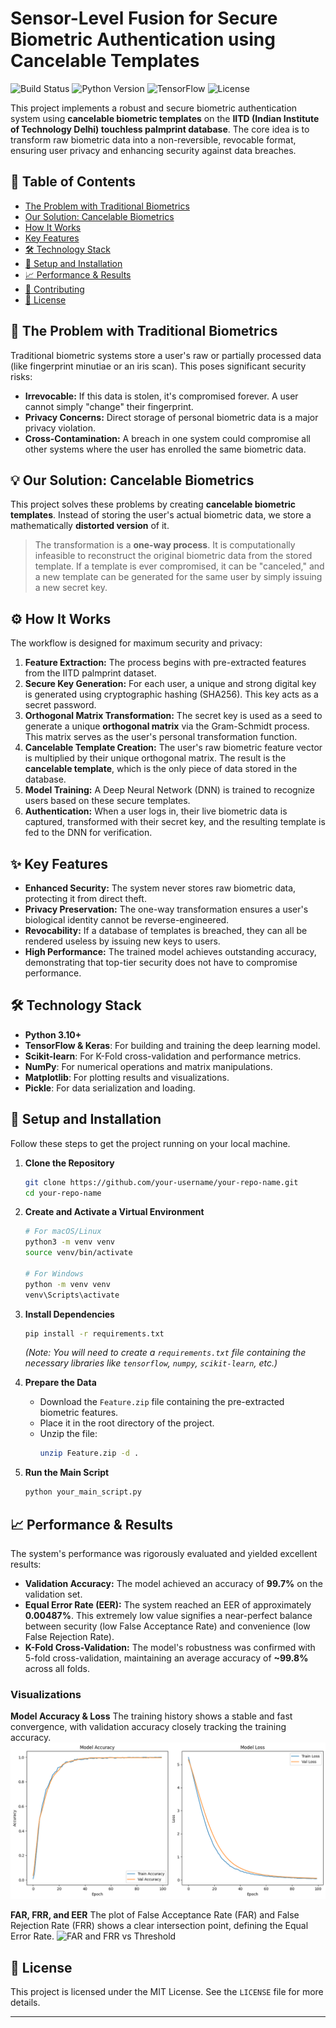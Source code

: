 # Sensor-Level Fusion for Secure Biometric Authentication using Cancelable Templates

![Build Status](https://img.shields.io/badge/build-passing-brightgreen)
![Python Version](https://img.shields.io/badge/python-3.10+-blue)
![TensorFlow](https://img.shields.io/badge/TensorFlow-2.x-orange)
![License](https://img.shields.io/badge/license-MIT-lightgrey)

This project implements a robust and secure biometric authentication system using **cancelable biometric templates** on the **IITD (Indian Institute of Technology Delhi) touchless palmprint database**. The core idea is to transform raw biometric data into a non-reversible, revocable format, ensuring user privacy and enhancing security against data breaches.

## 📜 Table of Contents
- [The Problem with Traditional Biometrics](#-the-problem-with-traditional-biometrics)
- [Our Solution: Cancelable Biometrics](#-our-solution-cancelable-biometrics)
- [How It Works](#-how-it-works)
- [Key Features](#-key-features)
- [🛠️ Technology Stack](#️-technology-stack)
- [🚀 Setup and Installation](#-setup-and-installation)
- [📈 Performance & Results](#-performance--results)
- [🤝 Contributing](#-contributing)
- [📄 License](#-license)

## 🤔 The Problem with Traditional Biometrics

Traditional biometric systems store a user's raw or partially processed data (like fingerprint minutiae or an iris scan). This poses significant security risks:
-   **Irrevocable:** If this data is stolen, it's compromised forever. A user cannot simply "change" their fingerprint.
-   **Privacy Concerns:** Direct storage of personal biometric data is a major privacy violation.
-   **Cross-Contamination:** A breach in one system could compromise all other systems where the user has enrolled the same biometric data.

## 💡 Our Solution: Cancelable Biometrics

This project solves these problems by creating **cancelable biometric templates**. Instead of storing the user's actual biometric data, we store a mathematically **distorted version** of it.

> The transformation is a **one-way process**. It is computationally infeasible to reconstruct the original biometric data from the stored template. If a template is ever compromised, it can be "canceled," and a new template can be generated for the same user by simply issuing a new secret key.

## ⚙️ How It Works

The workflow is designed for maximum security and privacy:

1.  **Feature Extraction:** The process begins with pre-extracted features from the IITD palmprint dataset.
2.  **Secure Key Generation:** For each user, a unique and strong digital key is generated using cryptographic hashing (SHA256). This key acts as a secret password.
3.  **Orthogonal Matrix Transformation:** The secret key is used as a seed to generate a unique **orthogonal matrix** via the Gram-Schmidt process. This matrix serves as the user's personal transformation function.
4.  **Cancelable Template Creation:** The user's raw biometric feature vector is multiplied by their unique orthogonal matrix. The result is the **cancelable template**, which is the only piece of data stored in the database.
5.  **Model Training:** A Deep Neural Network (DNN) is trained to recognize users based on these secure templates.
6.  **Authentication:** When a user logs in, their live biometric data is captured, transformed with their secret key, and the resulting template is fed to the DNN for verification.

## ✨ Key Features

-   **Enhanced Security:** The system never stores raw biometric data, protecting it from direct theft.
-   **Privacy Preservation:** The one-way transformation ensures a user's biological identity cannot be reverse-engineered.
-   **Revocability:** If a database of templates is breached, they can all be rendered useless by issuing new keys to users.
-   **High Performance:** The trained model achieves outstanding accuracy, demonstrating that top-tier security does not have to compromise performance.

## 🛠️ Technology Stack

-   **Python 3.10+**
-   **TensorFlow & Keras**: For building and training the deep learning model.
-   **Scikit-learn**: For K-Fold cross-validation and performance metrics.
-   **NumPy**: For numerical operations and matrix manipulations.
-   **Matplotlib**: For plotting results and visualizations.
-   **Pickle**: For data serialization and loading.

## 🚀 Setup and Installation

Follow these steps to get the project running on your local machine.

1.  **Clone the Repository**
    ```bash
    git clone https://github.com/your-username/your-repo-name.git
    cd your-repo-name
    ```

2.  **Create and Activate a Virtual Environment**
    ```bash
    # For macOS/Linux
    python3 -m venv venv
    source venv/bin/activate

    # For Windows
    python -m venv venv
    venv\Scripts\activate
    ```

3.  **Install Dependencies**
    ```bash
    pip install -r requirements.txt
    ```
    *(Note: You will need to create a `requirements.txt` file containing the necessary libraries like `tensorflow`, `numpy`, `scikit-learn`, etc.)*

4.  **Prepare the Data**
    -   Download the `Feature.zip` file containing the pre-extracted biometric features.
    -   Place it in the root directory of the project.
    -   Unzip the file:
        ```bash
        unzip Feature.zip -d .
        ```

5.  **Run the Main Script**
    ```bash
    python your_main_script.py
    ```

## 📈 Performance & Results

The system's performance was rigorously evaluated and yielded excellent results:

-   **Validation Accuracy:** The model achieved an accuracy of **99.7%** on the validation set.
-   **Equal Error Rate (EER):** The system reached an EER of approximately **0.00487%**. This extremely low value signifies a near-perfect balance between security (low False Acceptance Rate) and convenience (low False Rejection Rate).
-   **K-Fold Cross-Validation:** The model's robustness was confirmed with 5-fold cross-validation, maintaining an average accuracy of **~99.8%** across all folds.

### Visualizations

**Model Accuracy & Loss**
The training history shows a stable and fast convergence, with validation accuracy closely tracking the training accuracy.
![Model Accuracy and Loss](https://github.com/Adarsh-365/Bio-metric-project/blob/main/index_files/figure-html/cell-13-output-2.png)

**FAR, FRR, and EER**
The plot of False Acceptance Rate (FAR) and False Rejection Rate (FRR) shows a clear intersection point, defining the Equal Error Rate.
![FAR and FRR vs Threshold](https://i.imgur.com/your-far-frr-plot.png)



## 📄 License

This project is licensed under the MIT License. See the `LICENSE` file for more details.

---
